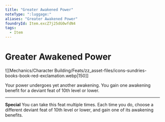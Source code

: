 ```yaml
---
title: "Greater Awakened Power"
noteType: ":luggage:"
aliases: "Greater Awakened Power"
foundryId: Item.excZ7j25dG0wfdN4
tags:
  - Item
---
```


# Greater Awakened Power
![[Mechanics/Character Building/Feats/zz_asset-files/icons-sundries-books-book-red-exclamation.webp|150]]

Your power undergoes yet another awakening. You gain one awakening benefit for a deviant feat of 10th level or lower.

* * *

**Special** You can take this feat multiple times. Each time you do, choose a different deviant feat of 10th level or lower, and gain one of its awakening benefits.
